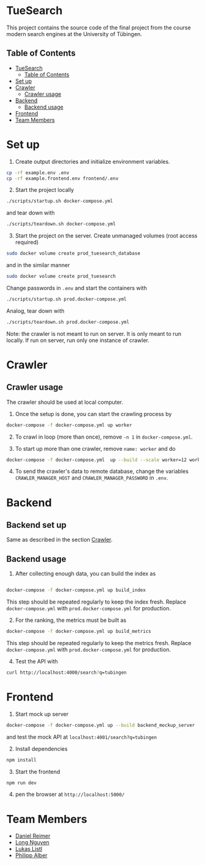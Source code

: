 # TueSearch

This project contains the source code of the final project from the course modern search engines at the University of
Tübingen.

## Table of Contents

- [TueSearch](#tuesearch)
    - [Table of Contents](#table-of-contents)
- [Set up](#crawler-set-up)
- [Crawler](#crawler)
    - [Crawler usage](#crawler-usage)
- [Backend](#backend)
    - [Backend usage](#backend-usage)
- [Frontend](#frontend)
- [Team Members](#team-members)

# Set up

1. Create output directories and initialize environment variables.

```bash
cp -rf example.env .env 
cp -rf example.frontend.env frontend/.env
```

2. Start the project locally

```bash
./scripts/startup.sh docker-compose.yml
```

and tear down with

```bash
./scripts/teardown.sh docker-compose.yml
```

3. Start the project on the server. Create unmanaged volumes (root access required)

```bash
sudo docker volume create prod_tuesearch_database
```

and in the similar manner

```bash
sudo docker volume create prod_tuesearch
```

Change passwords in `.env` and start the containers with

```bash
./scripts/startup.sh prod.docker-compose.yml
```

Analog, tear down with

```bash
./scripts/teardown.sh prod.docker-compose.yml
```

Note: the crawler is not meant to run on server. It is only meant to run locally. If
run on server, run only one instance of crawler.

# Crawler

## Crawler usage

The crawler should be used at local computer.

1. Once the setup is done, you can start the crawling process by

```bash
docker-compose -f docker-compose.yml up worker
```

2. To crawl in loop (more than once), remove `-n 1` in `docker-compose.yml`.

3. To start up more than one crawler, remove `name: worker` and do

```bash
docker-compose -f docker-compose.yml  up --build --scale worker=12 worker
```

4. To send the crawler's data to remote database, change the variables `CRAWLER_MANAGER_HOST`
   and `CRAWLER_MANAGER_PASSWORD` in `.env`.

# Backend

## Backend set up

Same as described in the section [Crawler](#crawler).

## Backend usage

1. After collecting enough data, you can build the index as

```bash

docker-compose -f docker-compose.yml up build_index
```

This step should be repeated regularly to keep the index fresh. Replace `docker-compose.yml`
with `prod.docker-compose.yml` for production.

2. For the ranking, the metrics must be built as

```bash
docker-compose -f docker-compose.yml up build_metrics
```

This step should be repeated regularly to keep the metrics fresh. Replace `docker-compose.yml`
with `prod.docker-compose.yml` for production.

4. Test the API with

```bash
curl http://localhost:4000/search?q=tubingen
```

# Frontend

1. Start mock up server

```bash
docker-compose -f docker-compose.yml up --build backend_mockup_server
```

and test the mock API at `localhost:4001/search?q=tubingen`

2. Install dependencies

```bash
npm install
```

3. Start the frontend

```bash
npm run dev
```

4. pen the browser at `http://localhost:5000/`

# Team Members

- [Daniel Reimer](https://github.com/Seskahin)
- [Long Nguyen](https://github.com/longpollehn)
- [Lukas Listl](https://github.com/LukasListl)
- [Philipp Alber](https://github.com/coolusaHD)
